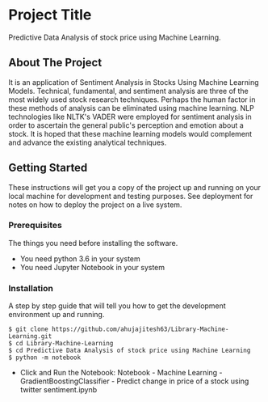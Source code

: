 # Project Title

Predictive Data Analysis of stock price using Machine Learning. 

## About The Project

It is an application of Sentiment Analysis in Stocks Using Machine Learning Models.
Technical, fundamental, and sentiment analysis are three of the most widely used stock research techniques. Perhaps the human factor in these methods of analysis can be eliminated using machine learning. NLP technologies like NLTK's VADER were employed for sentiment analysis in order to ascertain the general public's perception and emotion about a stock. It is hoped that these machine learning models would complement and advance the existing analytical techniques.

## Getting Started

These instructions will get you a copy of the project up and running on your local machine for development and testing purposes. See deployment for notes on how to deploy the project on a live system.

### Prerequisites

The things you need before installing the software.

* You need python 3.6 in your system
* You need Jupyter Notebook in your system

### Installation

A step by step guide that will tell you how to get the development environment up and running.

```
$ git clone https://github.com/ahujajitesh63/Library-Machine-Learning.git
$ cd Library-Machine-Learning
$ cd Predictive Data Analysis of stock price using Machine Learning
$ python -m notebook
```
* Click and Run the Notebook: Notebook - Machine Learning - GradientBoostingClassifier - Predict change in price of a stock using twitter sentiment.ipynb


